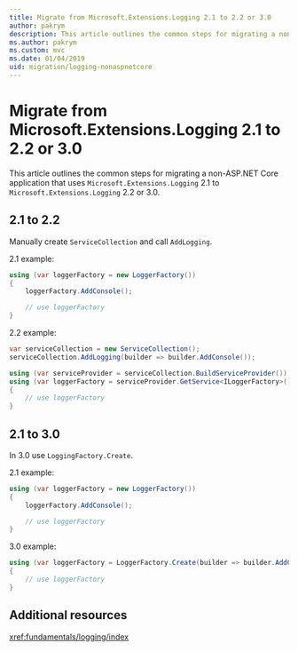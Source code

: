 ```yaml
---
title: Migrate from Microsoft.Extensions.Logging 2.1 to 2.2 or 3.0
author: pakrym
description: This article outlines the common steps for migrating a non-ASP.NET Core application that uses Microsoft.Extensions.Logging 2.1 to Microsoft.Extensions.Logging 2.2 or 3.0.
ms.author: pakrym
ms.custom: mvc
ms.date: 01/04/2019
uid: migration/logging-nonaspnetcore
---
```


# Migrate from Microsoft.Extensions.Logging 2.1 to 2.2 or 3.0

This article outlines the common steps for migrating a non-ASP.NET Core application that uses `Microsoft.Extensions.Logging` 2.1 to `Microsoft.Extensions.Logging` 2.2 or 3.0.

## 2.1 to 2.2

Manually create `ServiceCollection` and call `AddLogging`.

2.1 example:

``` C#
using (var loggerFactory = new LoggerFactory())
{
    loggerFactory.AddConsole();

    // use loggerFactory
}
```

2.2 example:

``` C#
var serviceCollection = new ServiceCollection();
serviceCollection.AddLogging(builder => builder.AddConsole());

using (var serviceProvider = serviceCollection.BuildServiceProvider())
using (var loggerFactory = serviceProvider.GetService<ILoggerFactory>())
{
    // use loggerFactory
}
```

## 2.1 to 3.0

In 3.0 use `LoggingFactory.Create`.

2.1 example:

``` C#
using (var loggerFactory = new LoggerFactory())
{
    loggerFactory.AddConsole();

    // use loggerFactory
}
```

3.0 example:

``` C#
using (var loggerFactory = LoggerFactory.Create(builder => builder.AddConsole()))
{
    // use loggerFactory
}
```

## Additional resources

<xref:fundamentals/logging/index>